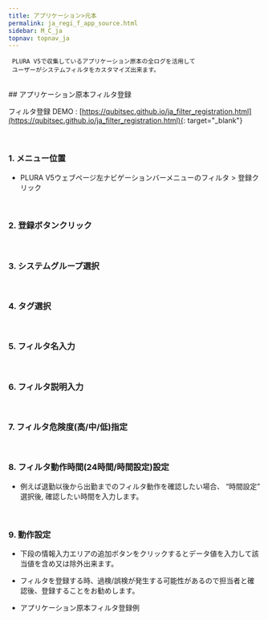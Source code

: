 ```yaml
---
title: アプリケーション>元本
permalink: ja_regi_f_app_source.html
sidebar: M_C_ja
topnav: topnav_ja
---
```


     PLURA V5で収集しているアプリケーション原本の全ログを活用して
     ユーザーがシステムフィルタをカスタマイズ出来ます。

<br />
##  アプリケーション原本フィルタ登録

<!-- [![image](/docs/images/Manual/common/regi/source/1.png){: width="800" }](/docs/images/Manual/common/regi/source/1.png){: target="_blank"}-->

フィルタ登録 DEMO : [https://qubitsec.github.io/ja_filter_registration.html](https://qubitsec.github.io/ja_filter_registration.html){: target="_blank"}

<br />

### 1. メニュー位置
- PLURA V5ウェブページ左ナビゲーションバーメニューのフィルタ > 登録クリック   
<!-- [![image](/docs/images/Manual/common/regi/source/2.png)](/docs/images/Manual/common/regi/source/2.png){: target="_blank"}-->

<br />

### 2. 登録ボタンクリック
<!-- [![image](/docs/images/Manual/common/regi/source/3.png){: width="800" }](/docs/images/Manual/common/regi/source/3.png){: target="_blank"}-->

<br />

### 3. システムグループ選択
<!-- [![image](/docs/images/Manual/common/regi/source/4.png){: width="800" }](/docs/images/Manual/common/regi/source/4.png){: target="_blank"}-->

<br />

### 4. タグ選択

<br />

### 5. フィルタ名入力

<br />

### 6. フィルタ説明入力

<br />

### 7. フィルタ危険度(高/中/低)指定

<br />

### 8. フィルタ動作時間(24時間/時間設定)設定
<!-- [![image](/docs/images/Manual/common/regi/source/5.png){: width="800" }](/docs/images/Manual/common/regi/source/5.png){: target="_blank"}-->

- 例えば退勤以後から出勤までのフィルタ動作を確認したい場合、 “時間設定” 選択後, 確認したい時間を入力します。

<br />

### 9. 動作設定

- 下段の情報入力エリアの追加ボタンをクリックするとデータ値を入力して該当値を含め又は除外出来ます。

- フィルタを登録する時、過検/誤検が発生する可能性があるので担当者と確認後、登録することをお勧めします。

- アプリケーション原本フィルタ登録例

<!-- [![image](/docs/images/Manual/common/regi/source/6.png){: width="800" }](/docs/images/Manual/common/regi/source/6.png){: target="_blank"}-->
